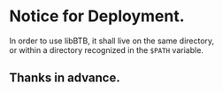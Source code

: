 # Notice for Deployment.

In order to use libBTB, it shall live on the same directory,
<br/>
or within a directory recognized in the `$PATH` variable.

## Thanks in advance.